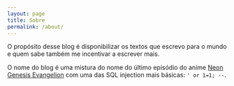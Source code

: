 ```yaml
---
layout: page
title: Sobre
permalink: /about/
---
```


O propósito desse blog é disponibilizar os textos que escrevo para o mundo e quem sabe também me incentivar a escrever mais.

O nome do blog é uma mistura do nome do último episódio do anime [Neon Genesis Evangelion](https://pt.wikipedia.org/wiki/Neon_Genesis_Evangelion) com uma das SQL injection mais básicas: `' or 1=1; --`. 
